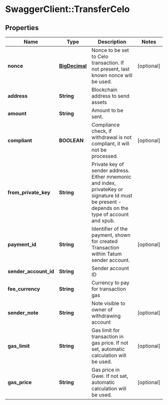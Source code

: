 # SwaggerClient::TransferCelo

## Properties
Name | Type | Description | Notes
------------ | ------------- | ------------- | -------------
**nonce** | [**BigDecimal**](BigDecimal.md) | Nonce to be set to Celo transaction. If not present, last known nonce will be used. | [optional] 
**address** | **String** | Blockchain address to send assets | 
**amount** | **String** | Amount to be sent. | 
**compliant** | **BOOLEAN** | Compliance check, if withdrawal is not compliant, it will not be processed. | [optional] 
**from_private_key** | **String** | Private key of sender address. Either mnemonic and index, privateKey or signature Id must be present - depends on the type of account and xpub. | 
**payment_id** | **String** | Identifier of the payment, shown for created Transaction within Tatum sender account. | [optional] 
**sender_account_id** | **String** | Sender account ID | 
**fee_currency** | **String** | Currency to pay for transaction gas | 
**sender_note** | **String** | Note visible to owner of withdrawing account | [optional] 
**gas_limit** | **String** | Gas limit for transaction in gas price. If not set, automatic calculation will be used. | [optional] 
**gas_price** | **String** | Gas price in Gwei. If not set, automatic calculation will be used. | [optional] 

